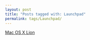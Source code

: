 ```yaml
---
layout: post
title: "Posts tagged with: Launchpad"
permalink: tags/Launchpad/
---
```

[Mac OS X Lion](/2011/07/mac-os-x-lion)
